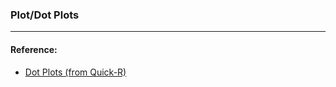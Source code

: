 ### Plot/Dot Plots



----

#### Reference: 
* [Dot Plots \(from Quick-R\)](https://www.statmethods.net/graphs/dot.html)
